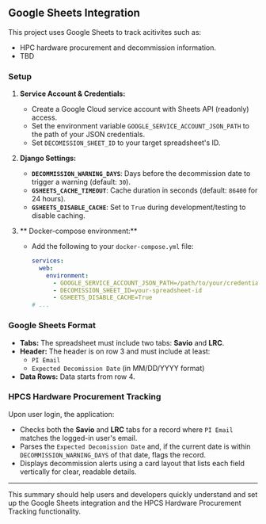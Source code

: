## Google Sheets Integration

This project uses Google Sheets to track acitivites such as:
- HPC hardware procurement and decommission information.
- TBD



### Setup

1. **Service Account & Credentials:**
   - Create a Google Cloud service account with Sheets API (readonly) access.
   - Set the environment variable `GOOGLE_SERVICE_ACCOUNT_JSON_PATH` to the path of your JSON credentials.
   - Set `DECOMISSION_SHEET_ID` to your target spreadsheet's ID.

2. **Django Settings:**
   - **`DECOMMISSION_WARNING_DAYS`**: Days before the decommission date to trigger a warning (default: `30`).
   - **`GSHEETS_CACHE_TIMEOUT`**: Cache duration in seconds (default: `86400` for 24 hours).
   - **`GSHEETS_DISABLE_CACHE`**: Set to `True` during development/testing to disable caching.

3. ** Docker-compose environment:**
   - Add the following to your `docker-compose.yml` file:
     ```yaml
     services:
       web:
         environment:
           - GOOGLE_SERVICE_ACCOUNT_JSON_PATH=/path/to/your/credentials.json
           - DECOMISSION_SHEET_ID=your-spreadsheet-id
           - GSHEETS_DISABLE_CACHE=True
     # ...
     ```

### Google Sheets Format

- **Tabs:** The spreadsheet must include two tabs: **Savio** and **LRC**.
- **Header:** The header is on row 3 and must include at least:
  - `PI Email`
  - `Expected Decomission Date` (in MM/DD/YYYY format)
- **Data Rows:** Data starts from row 4.

### HPCS Hardware Procurement Tracking

Upon user login, the application:
- Checks both the **Savio** and **LRC** tabs for a record where `PI Email` matches the logged-in user's email.
- Parses the `Expected Decomission Date` and, if the current date is within `DECOMMISSION_WARNING_DAYS` of that date, flags the record.
- Displays decommission alerts using a card layout that lists each field vertically for clear, readable details.

---

This summary should help users and developers quickly understand and set up the Google Sheets integration and the HPCS Hardware Procurement Tracking functionality.